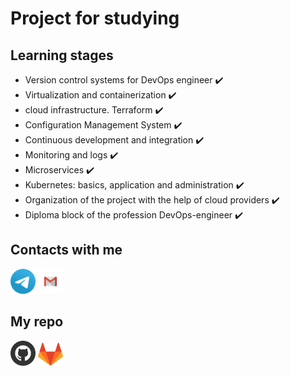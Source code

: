 # Project for studying

## Learning stages

- Version control systems for DevOps engineer :heavy_check_mark:
- Virtualization and containerization :heavy_check_mark:
- cloud infrastructure. Terraform :heavy_check_mark:
- Configuration Management System :heavy_check_mark:
- Continuous development and integration :heavy_check_mark:
- Monitoring and logs :heavy_check_mark:
- Microservices :heavy_check_mark:
- Kubernetes: basics, application and administration :heavy_check_mark:
- Organization of the project with the help of cloud providers :heavy_check_mark:
- Diploma block of the profession DevOps-engineer :heavy_check_mark:

## Contacts with me

<a href="https://t.me/AlexeyNikiforov"><img src="resource/Telegram.svg" width="40"></a>
<a href="mailto:alyoshqa.nikiforov@gmail.com"><img src="resource/Gmail.svg" width="40"></a>

## My repo

<a href="https://github.com/A1yoshQa/netology"><img src="resource/Github.svg" width="40"></a>
<a href="https://gitlab.com/alyoshqa.nikiforov/netology"><img src="resource/Gitlab.svg" width="40"></a>

